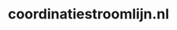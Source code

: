 ---
layout: post
title:  "coordinatiestroomlijn.nl"
internal_url:  "/data/coordinatiestroomlijn.nl.html"
categories: dutchgov
---